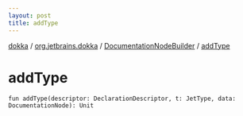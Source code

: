 ```yaml
---
layout: post
title: addType
---
```

[dokka](../../index.md) / [org.jetbrains.dokka](../index.md) / [DocumentationNodeBuilder](index.md) / [addType](addType.md)

# addType

```
fun addType(descriptor: DeclarationDescriptor, t: JetType, data: DocumentationNode): Unit
```
